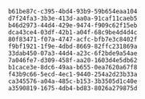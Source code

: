 
                b61be87c-c395-4bd4-93b9-59b654eaa104
                d7f24fa3-3b3e-413d-aa0a-91caf11caeb5
                b46d2973-44d4-429e-9474-f909c62f15eb
                dca43ce4-03df-42b1-a04f-68c9be4d4d4c
                80f83471-f07a-4747-acfc-bfb7e3c8402f
                f9bf1921-1f9e-4dbd-8669-82ffc231869a
                33dab450-07a3-44d4-a23c-6f2bde9a54ae
                7a046fe7-d309-458f-aa20-1603d4e5db62
                b1cace3e-8dc6-49aa-b655-0ea7620a67f8
                f43b9c66-5ecd-4ec1-9440-254a2d23b33a
                ca345576-a04a-485c-b153-3b3505d1c40e
                a3590819-1675-4db4-bd83-8026a279875d
                